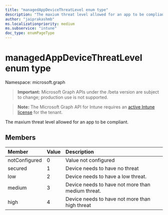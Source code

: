 ```yaml
---
title: "managedAppDeviceThreatLevel enum type"
description: "The maxium threat level allowed for an app to be compliant."
author: "jaiprakashmb"
ms.localizationpriority: medium
ms.subservice: "intune"
doc_type: enumPageType
---
```


# managedAppDeviceThreatLevel enum type

Namespace: microsoft.graph
> **Important:** Microsoft Graph APIs under the /beta version are subject to change; production use is not supported.

> **Note:** The Microsoft Graph API for Intune requires an [active Intune license](https://go.microsoft.com/fwlink/?linkid=839381) for the tenant.


The maxium threat level allowed for an app to be compliant.

## Members
|Member|Value|Description|
|:---|:---|:---|
|notConfigured|0|Value not configured|
|secured|1|Device needs to have no threat|
|low|2|Device needs to have a low threat.|
|medium|3|Device needs to have not more than medium threat.|
|high|4|Device needs to have not more than high threat|
